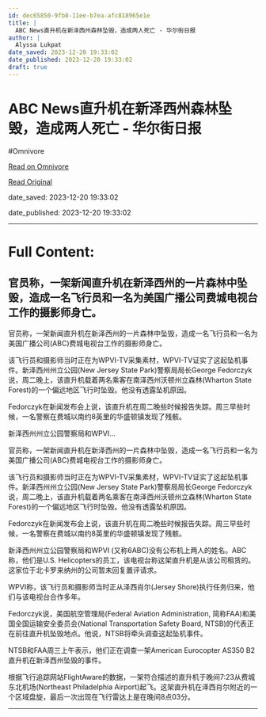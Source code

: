 ```yaml
---
id: dec65850-9fb8-11ee-b7ea-afc818965e1e
title: |
  ABC News直升机在新泽西州森林坠毁，造成两人死亡 - 华尔街日报
author: |
  Alyssa Lukpat
date_saved: 2023-12-20 19:33:02
date_published: 2023-12-20 19:33:02
draft: true
---
```


# ABC News直升机在新泽西州森林坠毁，造成两人死亡 - 华尔街日报
#Omnivore

[Read on Omnivore](https://omnivore.app/me/abc-news-18c8a9e64c9)

[Read Original](https://cn.wsj.com/amp/articles/abc-news%E7%9B%B4%E5%8D%87%E6%9C%BA%E5%9C%A8%E6%96%B0%E6%B3%BD%E8%A5%BF%E5%B7%9E%E6%A3%AE%E6%9E%97%E5%9D%A0%E6%AF%81-%E9%80%A0%E6%88%90%E4%B8%A4%E4%BA%BA%E6%AD%BB%E4%BA%A1-75d4de9a)

date_saved: 2023-12-20 19:33:02

date_published: 2023-12-20 19:33:02

--- 

# Full Content: 

## 官员称，一架新闻直升机在新泽西州的一片森林中坠毁，造成一名飞行员和一名为美国广播公司费城电视台工作的摄影师身亡。

官员称，一架新闻直升机在新泽西州的一片森林中坠毁，造成一名飞行员和一名为美国广播公司(ABC)费城电视台工作的摄影师身亡。

该飞行员和摄影师当时正在为WPVI-TV采集素材，WPVI-TV证实了这起坠机事件。新泽西州州立公园(New Jersey State Park)警察局局长George Fedorczyk说，周二晚上，该直升机载着两名乘客在南泽西州沃顿州立森林(Wharton State Forest)的一个偏远地区飞行时坠毁。他没有透露坠机原因。

Fedorczyk在新闻发布会上说，该直升机在周二晚些时候报告失踪。周三早些时候，一名警察在费城以南约8英里的华盛顿镇发现了残骸。

新泽西州州立公园警察局和WPVI...

官员称，一架新闻直升机在新泽西州的一片森林中坠毁，造成一名飞行员和一名为美国广播公司(ABC)费城电视台工作的摄影师身亡。

该飞行员和摄影师当时正在为WPVI-TV采集素材，WPVI-TV证实了这起坠机事件。新泽西州州立公园(New Jersey State Park)警察局局长George Fedorczyk说，周二晚上，该直升机载着两名乘客在南泽西州沃顿州立森林(Wharton State Forest)的一个偏远地区飞行时坠毁。他没有透露坠机原因。

Fedorczyk在新闻发布会上说，该直升机在周二晚些时候报告失踪。周三早些时候，一名警察在费城以南约8英里的华盛顿镇发现了残骸。

新泽西州州立公园警察局和WPVI (又称6ABC)没有公布机上两人的姓名。ABC称，他们是U.S. Helicopters的员工，该电视台称这架直升机是从该公司租赁的。这家位于北卡罗来纳州的公司暂未回复置评请求。

WPVI称，该飞行员和摄影师当时正从泽西肖尔(Jersey Shore)执行任务归来，他们与该电视台合作多年。

Fedorczyk说，美国航空管理局(Federal Aviation Administration, 简称FAA)和美国全国运输安全委员会(National Transportation Safety Board, NTSB)的代表正在前往直升机坠毁地点。他说，NTSB将牵头调查这起坠机事件。

NTSB和FAA周三上午表示，他们正在调查一架American Eurocopter AS350 B2直升机在新泽西州坠毁的事件。

根据飞行追踪网站FlightAware的数据，一架符合描述的直升机于晚间7:23从费城东北机场(Northeast Philadelphia Airport)起飞。这架直升机在泽西肖尔附近的一个区域盘旋，最后一次出现在飞行雷达上是在晚间8点03分。

---

